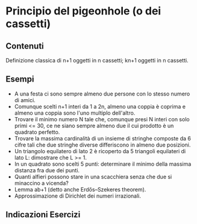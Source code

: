# Principio del pigeonhole (o dei cassetti)

## Contenuti

Definizione classica di n+1 oggetti in n cassetti; kn+1 oggetti in n cassetti.

## Esempi

- A una festa ci sono sempre almeno due persone con lo stesso numero di amici.
- Comunque scelti n+1 interi da 1 a 2n, almeno una coppia è coprima e almeno una coppia sono l'uno multiplo dell'altro.
- Trovare il minimo numero N tale che, comunque presi N interi con solo primi <= 30, ce ne siano sempre almeno due il cui prodotto è un quadrato perfetto.
- Trovare la massima cardinalità di un insieme di stringhe composte da 6 cifre tali che due stringhe diverse differiscono in almeno due posizioni.
- Un triangolo equilatero di lato 2 è ricoperto da 5 triangoli equilateri di lato L: dimostrare che L >= 1.
- In un quadrato sono scelti 5 punti: determinare il minimo della massima distanza fra due dei punti.
- Quanti alfieri possono stare in una scacchiera senza che due si minaccino a vicenda?
- Lemma ab+1 (detto anche Erdős–Szekeres theorem).
- Approssimazione di Dirichlet dei numeri irrazionali.

## Indicazioni Esercizi

